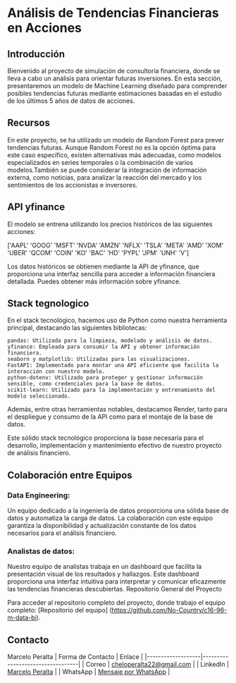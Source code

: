 # Análisis de Tendencias Financieras en Acciones



## Introducción 

Bienvenido al proyecto de simulación de consultoría financiera, donde se lleva a cabo un análisis para orientar futuras inversiones. En esta sección, presentaremos un modelo de Machine Learning 
diseñado para comprender posibles tendencias futuras mediante estimaciones basadas en el estudio de los últimos 5 años de datos de acciones.

## Recursos

En este proyecto, se ha utilizado un modelo de Random Forest para prever tendencias futuras. Aunque Random Forest no es la opción óptima para este caso específico, existen alternativas más adecuadas,
como modelos especializados en series temporales o la combinación de varios modelos.También se puede considerar la integración de información externa, como noticias, para analizar la reacción del mercado
y los sentimientos de los accionistas e inversores.

## API yfinance
El modelo se entrena utilizando los precios históricos de las siguientes acciones:

['AAPL' 'GOOG' 'MSFT' 'NVDA' 'AMZN' 'NFLX' 'TSLA' 'META' 'AMD' 'XOM' 'UBER' 'QCOM' 'COIN' 'KO' 'BAC' 'HD' 'PYPL' 'JPM' 'UNH' 'V']

Los datos históricos se obtienen mediante la API de yfinance, que proporciona una interfaz sencilla para acceder a información financiera detallada. Puedes obtener más información sobre yfinance.

## Stack tegnologico

En el stack tecnológico, hacemos uso de Python como nuestra herramienta principal, destacando las siguientes bibliotecas:

    pandas: Utilizada para la limpieza, modelado y análisis de datos.
    yfinance: Empleada para consumir la API y obtener información financiera.
    seaborn y matplotlib: Utilizadas para las visualizaciones.
    FastAPI: Implementado para montar una API eficiente que facilita la interacción con nuestro modelo.
    python-dotenv: Utilizado para proteger y gestionar información sensible, como credenciales para la base de datos.
    scikit-learn: Utilizado para la implementación y entrenamiento del modelo seleccionado.

Además, entre otras herramientas notables, destacamos Render, tanto para el despliegue y consumo de la API como para el montaje de la base de datos.

Este sólido stack tecnológico proporciona la base necesaria para el desarrollo, implementación y mantenimiento efectivo de nuestro proyecto de análisis financiero.

## Colaboración entre Equipos

### Data Engineering:
Un equipo dedicado a la ingeniería de datos proporciona una sólida base de datos y automatiza la carga de datos. La colaboración con este equipo garantiza la disponibilidad y actualización constante de los datos necesarios para el análisis financiero.

### Analistas de datos:
Nuestro equipo de analistas trabaja en un dashboard que facilita la presentación visual de los resultados y hallazgos. Este dashboard proporciona una interfaz intuitiva para interpretar y comunicar eficazmente las tendencias financieras descubiertas.
Repositorio General del Proyecto

Para acceder al repositorio completo del proyecto, donde trabajo el equipo completo: [Repositorio del equipo] (https://github.com/No-Country/c16-96-m-data-bi).

## Contacto
Marcelo Peralta
| Forma de Contacto | Enlace                           |
|-------------------|----------------------------------|
| Correo            | [cheloperalta22@gmail.com](cheloperalta22@gmail.com)     |
| LinkedIn          | [Marcelo Peralta](www.linkedin.com/in/marcelo-peralta2) |
| WhatsApp          | [Mensaje por WhatsApp](https://wa.me/+542616325753)  |

